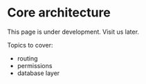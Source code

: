 # Core architecture

This page is under development. Visit us later.

Topics to cover:
  * routing
  * permissions
  * database layer
